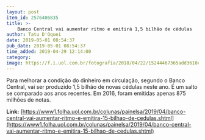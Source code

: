 ```yaml
---
layout: post
item_id: 2576406835
title: >-
    Banco Central vai aumentar ritmo e emitirá 1,5 bilhão de cédulas
author: Tatu D'Oquei
date: 2019-05-01 08:54:37
pub_date: 2019-05-01 08:54:37
time_added: 2019-04-29 12:14:00
category: 
image: https://f.i.uol.com.br/fotografia/2018/04/22/15244467365add3610cf61a_1524446736_3x2_rt.jpg
---
```


Para melhorar a condição do dinheiro em circulação, segundo o Banco Central, vai ser produzido 1,5 bilhão de novas cédulas neste ano. É um salto se comparado aos anos recentes. Em 2016, foram emitidas apenas 875 milhões de notas. ​

**Link:** [https://www1.folha.uol.com.br/colunas/painelsa/2019/04/banco-central-vai-aumentar-ritmo-e-emitira-15-bilhao-de-cedulas.shtml](https://www1.folha.uol.com.br/colunas/painelsa/2019/04/banco-central-vai-aumentar-ritmo-e-emitira-15-bilhao-de-cedulas.shtml)

